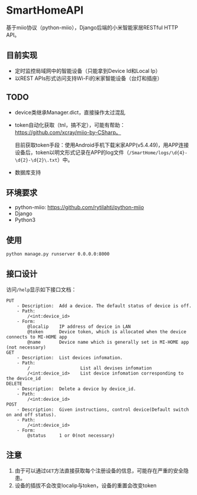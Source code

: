 # SmartHomeAPI

基于miio协议（python-miio），Django后端的小米智能家居RESTful HTTP API。

## 目前实现

- 定时监控局域网中的智能设备（只能拿到Device Id和Local Ip）
- 以REST APIs形式访问支持Wi-Fi的米家智能设备（台灯和插座）

## TODO

- device类继承Manager.dict，直接操作太过混乱

- token自动化获取（tnl，搞不定），可能有帮助：https://github.com/xcray/miio-by-CSharp。

  目前获取token手段：使用Android手机下载米家APP(v5.4.49)，用APP连接设备后，token以明文形式记录在APP的log文件（`/SmartHome/logs/\d{4}-\d{2}-\d{2}\.txt`）中。

- 数据库支持

## 环境要求

- python-miio: https://github.com/rytilahti/python-miio
- Django
- Python3

## 使用

```bash
python manage.py runserver 0.0.0.0:8000
```

## 接口设计

访问`/help`显示如下接口文档：

```
PUT
    - Description:  Add a device. The default status of device is off.
    - Path:
        /<int:device_id>
    - Form:
        @localip    IP address of device in LAN
        @token      Device token, which is allocated when the device connects to MI-HOME app
        @name       Device name which is generally set in MI-HOME app (not necessary)
GET
    - Description:  List devices infomation.
    - Path:
        /                   List all devises infomation
        /<int:device_id>    List device infomation corresponding to the device_id
DELETE
    - Description:  Delete a device by device_id.
    - Path:
        /<int:device_id>
POST
    - Description:  Given instructions, control device(Default switch on and off status).
    - Path:
        /<int:device_id>
    - Form:
        @status     1 or 0(not necessary)
```



## 注意

1. 由于可以通过`GET`方法直接获取每个注册设备的信息，可能存在严重的安全隐患。
2. 设备的插拔不会改变localip与token，设备的重置会改变token

